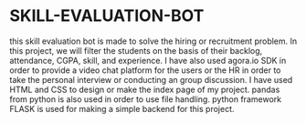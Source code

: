 # SKILL-EVALUATION-BOT
this skill evaluation bot is made to solve the hiring or recruitment problem. In this project, we will filter the students on the basis of their backlog, attendance, CGPA, skill, and experience. I have also used agora.io SDK in order to provide a video chat platform for the users or the HR in order to take the personal interview or conducting an group discussion.
I have used HTML and CSS to design or make the index page of my project. pandas from python is also used in order to use file handling. python framework FLASK is used for making a simple backend for this project.
